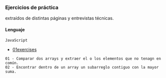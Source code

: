 
### Ejercicios de práctica
extraídos de distintas páginas y entrevistas técnicas.



#### Lenguaje

```
JavaScript 
```

- [01exercises](/codember/challenge01)

```
01 - Comparar dos arrays y extraer el o los elementos que no tenagn en común.
02 - Encontrar dentro de un array un subarreglo contiguo con la mayor suma.
```


